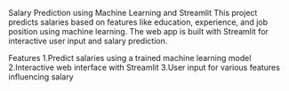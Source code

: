 Salary Prediction using Machine Learning and Streamlit
This project predicts salaries based on features like education, experience, and job position using machine learning. The web app is built with Streamlit for interactive user input and salary prediction.

Features
1.Predict salaries using a trained machine learning model
2.Interactive web interface with Streamlit
3.User input for various features influencing salary


